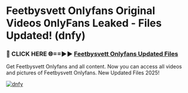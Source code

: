 # Feetbysvett Onlyfans Original Videos 0nlyFans Leaked - Files Updated! (dnfy)

<h3>🔴 CLICK HERE 🌐==►► <a href="https://tinyurl.com/2m67pmp6" rel="nofollow">Feetbysvett Onlyfans Updated Files</a></h3>

Get Feetbysvett Onlyfans and all content. Now you can access all videos and pictures of Feetbysvett Onlyfans. New Updated Files 2025!

[![dnfy](https://i.imgur.com/H4QAA4z.gif)](https://tinyurl.com/2m67pmp6)